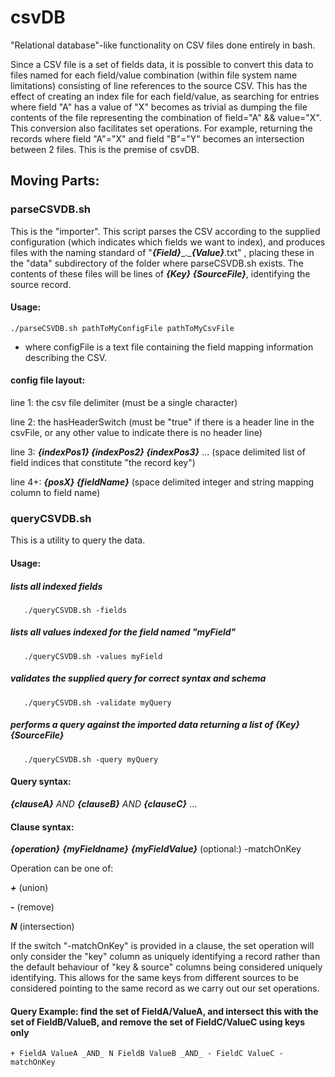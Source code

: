 # csvDB

"Relational database"-like functionality on CSV files done entirely in bash.

Since a CSV file is a set of fields data, it is possible to convert this data to files named for each field/value combination (within file system name limitations) consisting of line references to the source CSV.  This has the effect of creating an index file for each field/value, as searching for entries where field "A" has a value of "X" becomes as trivial as dumping the file contents of the file representing the combination of field="A" && value="X".  This conversion also facilitates set operations.  For example, returning the records where field "A"="X" and field "B"="Y" becomes an intersection between 2 files.  This is the premise of csvDB.


## Moving Parts:


### parseCSVDB.sh

This is the "importer".  This script parses the CSV according to the supplied configuration (which indicates which fields we want to index), and produces files with the naming standard of "***{Field}***\_.\_***{Value}***.txt" , placing these in the "data" subdirectory of the folder where parseCSVDB.sh exists.  The contents of these files will be lines of ***{Key} {SourceFile}***, identifying the source record. 

#### Usage:  
`./parseCSVDB.sh pathToMyConfigFile pathToMyCsvFile `
- where configFile is a text file containing the field mapping information describing the CSV.
 
#### config file layout:

line 1:  the csv file delimiter (must be a single character)

line 2:  the hasHeaderSwitch (must be "true" if there is a header line in the csvFile, or any other value to indicate there is no header line)

line 3:  ***{indexPos1} {indexPos2} {indexPos3}*** ... (space delimited list of field indices that constitute "the record key")

line 4+:  ***{posX} {fieldName}*** (space delimited integer and string mapping column to field name)
     


### queryCSVDB.sh

This is a utility to query the data.  

#### Usage:

##### lists all indexed fields

```
   ./queryCSVDB.sh -fields
```   

##### lists all values indexed for the field named "myField"
   
```
   ./queryCSVDB.sh -values myField
```   

##### validates the supplied query for correct syntax and schema 
 
```   
   ./queryCSVDB.sh -validate myQuery
```   

##### performs a query against the imported data returning a list of ***{Key} {SourceFile}***

``` 
   ./queryCSVDB.sh -query myQuery
```   

     
#### Query syntax:  

***{clauseA}*** _AND_ ***{clauseB}*** _AND_ ***{clauseC}*** ... 
   
#### Clause syntax:

***{operation}*** ***{myFieldname}*** ***{myFieldValue}*** (optional:) -matchOnKey 
 
 Operation can be one of:
 
 ***+***  (union) 
 
 ***-***  (remove) 
 
 ***N***  (intersection)
          
 If the switch "-matchOnKey" is provided in a clause, the set operation will only consider the "key" column as uniquely identifying a record rather than the default behaviour of "key & source" columns being considered uniquely identifying.  This allows for the same keys from different sources to be considered pointing to the same record as we carry out our set operations. 
     
 #### Query Example:  find the set of FieldA/ValueA, and intersect this with the set of FieldB/ValueB, and remove the set of FieldC/ValueC using keys only
  
 `+ FieldA ValueA _AND_ N FieldB ValueB _AND_ - FieldC ValueC -matchOnKey`
 
        
     
      
      
